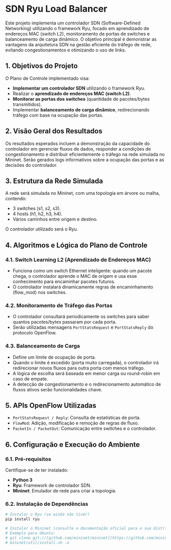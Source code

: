 # SDN Ryu Load Balancer

Este projeto implementa um controlador SDN (Software-Defined Networking) utilizando o framework Ryu, focado em aprendizado de endereços MAC (switch L2), monitoramento de portas de switches e balanceamento de carga dinâmico. O objetivo principal é demonstrar as vantagens da arquitetura SDN na gestão eficiente do tráfego de rede, evitando congestionamentos e otimizando o uso de links.

## 1. Objetivos do Projeto

O Plano de Controle implementado visa:

* **Implementar um controlador SDN** utilizando o framework Ryu.
* Realizar o **aprendizado de endereços MAC (switch L2)**.
* **Monitorar as portas dos switches** (quantidade de pacotes/bytes transmitidos).
* Implementar **balanceamento de carga dinâmico**, redirecionando tráfego com base na ocupação das portas.

## 2. Visão Geral dos Resultados

Os resultados esperados incluem a demonstração da capacidade do controlador em gerenciar fluxos de dados, responder a condições de congestionamento e distribuir eficientemente o tráfego na rede simulada no Mininet. Serão gerados logs informativos sobre a ocupação das portas e as decisões do controlador.

## 3. Estrutura da Rede Simulada

A rede será simulada no Mininet, com uma topologia em árvore ou malha, contendo:

* 3 switches (s1, s2, s3).
* 4 hosts (h1, h2, h3, h4).
* Vários caminhos entre origem e destino.

O controlador utilizado será o Ryu.

## 4. Algoritmos e Lógica do Plano de Controle

### 4.1. Switch Learning L2 (Aprendizado de Endereços MAC)

* Funciona como um switch Ethernet inteligente: quando um pacote chega, o controlador aprende o MAC de origem e usa esse conhecimento para encaminhar pacotes futuros.
* O controlador instalará dinamicamente regras de encaminhamento (flow_mod) nos switches.

### 4.2. Monitoramento de Tráfego das Portas

* O controlador consultará periodicamente os switches para saber quantos pacotes/bytes passaram por cada porta.
* Serão utilizadas mensagens `PortStatsRequest` e `PortStatsReply` do protocolo OpenFlow.

### 4.3. Balanceamento de Carga

* Define um limite de ocupação de porta.
* Quando o limite é excedido (porta muito carregada), o controlador irá redirecionar novos fluxos para outra porta com menos tráfego.
* A lógica de escolha será baseada em menor carga ou round-robin em caso de empate.
* A detecção de congestionamento e o redirecionamento automático de fluxos ativos serão funcionalidades chave.

## 5. APIs OpenFlow Utilizadas

* `PortStatsRequest / Reply`: Consulta de estatísticas de porta.
* `FlowMod`: Adição, modificação e remoção de regras de fluxo.
* `PacketIn / PacketOut`: Comunicação entre switches e o controlador.

## 6. Configuração e Execução do Ambiente

### 6.1. Pré-requisitos

Certifique-se de ter instalado:

* **Python 3**
* **Ryu**: Framework de controlador SDN.
* **Mininet**: Emulador de rede para criar a topologia.

### 6.2. Instalação de Dependências

```bash
# Instalar o Ryu (se ainda não tiver)
pip install ryu

# Instalar o Mininet (consulte a documentação oficial para a sua distribuição Linux)
# Exemplo para Ubuntu:
# git clone git://[github.com/mininet/mininet](https://github.com/mininet/mininet)
# mininet/util/install.sh -a
